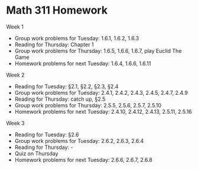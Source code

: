 # Math 311 Homework

Week 1

* Group work problems for Tuesday: 1.6.1, 1.6.2, 1.6.3
* Reading for Thursday: Chapter 1
* Group work problems for Thursday: 1.6.5, 1.6.6, 1.6.7, play Euclid The Game
* Homework problems for next Tuesday: 1.6.4, 1.6.6, 1.6.11

Week 2

* Reading for Tuesday: §2.1, §2.2, §2.3, §2.4
* Group work problems for Tuesday: 2.4.1, 2.4.2, 2.4.3, 2.4.5, 2.4.7, 2.4.9
* Reading for Thursday: catch up, §2.5
* Group work problems for Thursday: 2.5.5, 2.5.6, 2.5.7, 2.5.10
* Homework problems for next Tuesday: 2.4.10, 2.4.12, 2.4.13, 2.5.11, 2.5.16

Week 3

* Reading for Tuesday: §2.6
* Group work problems for Tuesday: 2.6.2, 2.6.3, 2.6.4
* Reading for Thursday: -
* Quiz on Thursday
* Homework problems for next Tuesday: 2.6.6, 2.6.7, 2.6.8
